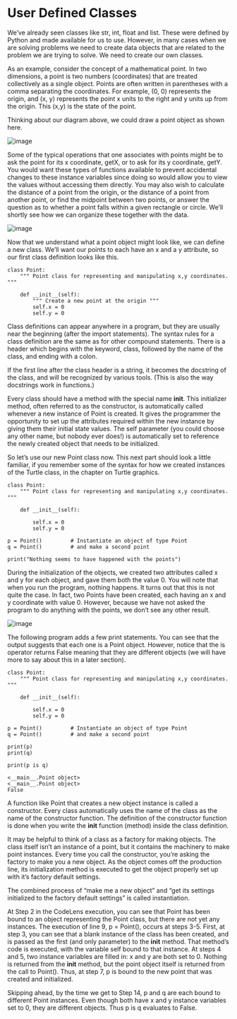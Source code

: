 # User Defined Classes

We’ve already seen classes like str, int, float and list. These were defined by Python and made available for us to use. However, in many cases when we are solving problems we need to create data objects that are related to the problem we are trying to solve. We need to create our own classes.

As an example, consider the concept of a mathematical point. In two dimensions, a point is two numbers (coordinates) that are treated collectively as a single object. Points are often written in parentheses with a comma separating the coordinates. For example, (0, 0) represents the origin, and (x, y) represents the point x units to the right and y units up from the origin. This (x,y) is the state of the point.

Thinking about our diagram above, we could draw a point object as shown here.

![image](https://user-images.githubusercontent.com/103328611/208165637-09268aac-bf5e-489f-9350-1c4bee3cfe03.png)

Some of the typical operations that one associates with points might be to ask the point for its x coordinate, getX, or to ask for its y coordinate, getY. You would want these types of functions available to prevent accidental changes to these instance variables since doing so would allow you to view the values without accessing them directly. You may also wish to calculate the distance of a point from the origin, or the distance of a point from another point, or find the midpoint between two points, or answer the question as to whether a point falls within a given rectangle or circle. We’ll shortly see how we can organize these together with the data.

![image](https://user-images.githubusercontent.com/103328611/208165684-269f27ec-f4a7-44de-a245-9a28c27c2ba6.png)

Now that we understand what a point object might look like, we can define a new class. We’ll want our points to each have an x and a y attribute, so our first class definition looks like this.
```
class Point:
    """ Point class for representing and manipulating x,y coordinates. """

    def __init__(self):
        """ Create a new point at the origin """
        self.x = 0
        self.y = 0
```

Class definitions can appear anywhere in a program, but they are usually near the beginning (after the import statements). The syntax rules for a class definition are the same as for other compound statements. There is a header which begins with the keyword, class, followed by the name of the class, and ending with a colon.

If the first line after the class header is a string, it becomes the docstring of the class, and will be recognized by various tools. (This is also the way docstrings work in functions.)

Every class should have a method with the special name __init__. This initializer method, often referred to as the constructor, is automatically called whenever a new instance of Point is created. It gives the programmer the opportunity to set up the attributes required within the new instance by giving them their initial state values. The self parameter (you could choose any other name, but nobody ever does!) is automatically set to reference the newly created object that needs to be initialized.

So let’s use our new Point class now. This next part should look a little familiar, if you remember some of the syntax for how we created instances of the Turtle class, in the chapter on Turtle graphics.
```
class Point:
    """ Point class for representing and manipulating x,y coordinates. """

    def __init__(self):

        self.x = 0
        self.y = 0

p = Point()         # Instantiate an object of type Point
q = Point()         # and make a second point

print("Nothing seems to have happened with the points")
```

During the initialization of the objects, we created two attributes called x and y for each object, and gave them both the value 0. You will note that when you run the program, nothing happens. It turns out that this is not quite the case. In fact, two Points have been created, each having an x and y coordinate with value 0. However, because we have not asked the program to do anything with the points, we don’t see any other result.

![image](https://user-images.githubusercontent.com/103328611/208165898-e8999367-c4b3-4729-a711-0fc882809600.png)

The following program adds a few print statements. You can see that the output suggests that each one is a Point object. However, notice that the is operator returns False meaning that they are different objects (we will have more to say about this in a later section).
```
class Point:
    """ Point class for representing and manipulating x,y coordinates. """

    def __init__(self):

        self.x = 0
        self.y = 0

p = Point()         # Instantiate an object of type Point
q = Point()         # and make a second point

print(p)
print(q)

print(p is q)

<__main__.Point object>
<__main__.Point object>
False
```

A function like Point that creates a new object instance is called a constructor. Every class automatically uses the name of the class as the name of the constructor function. The definition of the constructor function is done when you write the __init__ function (method) inside the class definition.

It may be helpful to think of a class as a factory for making objects. The class itself isn’t an instance of a point, but it contains the machinery to make point instances. Every time you call the constructor, you’re asking the factory to make you a new object. As the object comes off the production line, its initialization method is executed to get the object properly set up with it’s factory default settings.

The combined process of “make me a new object” and “get its settings initialized to the factory default settings” is called instantiation.

At Step 2 in the CodeLens execution, you can see that Point has been bound to an object representing the Point class, but there are not yet any instances. The execution of line 9, p = Point(), occurs at steps 3-5. First, at step 3, you can see that a blank instance of the class has been created, and is passed as the first (and only parameter) to the __init__ method. That method’s code is executed, with the variable self bound to that instance. At steps 4 and 5, two instance variables are filled in: x and y are both set to 0. Nothing is returned from the __init__ method, but the point object itself is returned from the call to Point(). Thus, at step 7, p is bound to the new point that was created and initialized.

Skipping ahead, by the time we get to Step 14, p and q are each bound to different Point instances. Even though both have x and y instance variables set to 0, they are different objects. Thus p is q evaluates to False.
